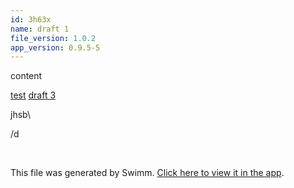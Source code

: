 ```yaml
---
id: 3h63x
name: draft 1
file_version: 1.0.2
app_version: 0.9.5-5
---
```


content




[test](test.wvvic.sw.md) [draft 3](draft-3.1adec92d-8aa8-4a00-9665-312a6194cd4e.sw.md)




jhsb\\





/d




<br/>

This file was generated by Swimm. [Click here to view it in the app](http://localhost:5001/repos/Z2l0aHViJTNBJTNBbW9kLXByb2dyZXNzaW9uLXN5c3RlbSUzQSUzQW1hb3pTd2ltbQ==/docs/3h63x).